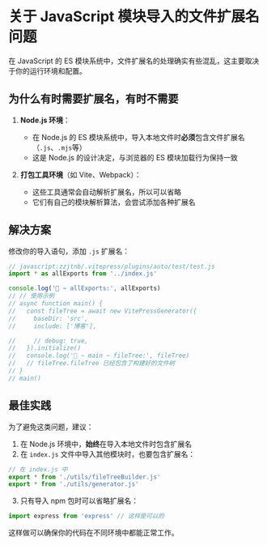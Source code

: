 # 关于 JavaScript 模块导入的文件扩展名问题

在 JavaScript 的 ES 模块系统中，文件扩展名的处理确实有些混乱，这主要取决于你的运行环境和配置。

## 为什么有时需要扩展名，有时不需要

1. **Node.js 环境**：
   - 在 Node.js 的 ES 模块系统中，导入本地文件时**必须**包含文件扩展名（`.js`、`.mjs`等）
   - 这是 Node.js 的设计决定，与浏览器的 ES 模块加载行为保持一致

2. **打包工具环境**（如 Vite、Webpack）：
   - 这些工具通常会自动解析扩展名，所以可以省略
   - 它们有自己的模块解析算法，会尝试添加各种扩展名

## 解决方案

修改你的导入语句，添加 `.js` 扩展名：

```javascript
// javascript:zzjtnb/.vitepress/plugins/auto/test/test.js
import * as allExports from '../index.js'

console.log('🚀 ~ allExports:', allExports)
// // 使用示例
// async function main() {
//   const fileTree = await new VitePressGenerator({
//     baseDir: 'src',
//     include: ['博客'],

//     // debug: true,
//   }).initialize()
//   console.log('🚀 ~ main ~ fileTree:', fileTree)
//   // fileTree.fileTree 已经包含了构建好的文件树
// }
// main()
```

## 最佳实践

为了避免这类问题，建议：

1. 在 Node.js 环境中，**始终**在导入本地文件时包含扩展名
2. 在 `index.js` 文件中导入其他模块时，也要包含扩展名：

```javascript
// 在 index.js 中
export * from './utils/fileTreeBuilder.js'
export * from './utils/generator.js'
```

3. 只有导入 npm 包时可以省略扩展名：

```javascript
import express from 'express' // 这样是可以的
```

这样做可以确保你的代码在不同环境中都能正常工作。
